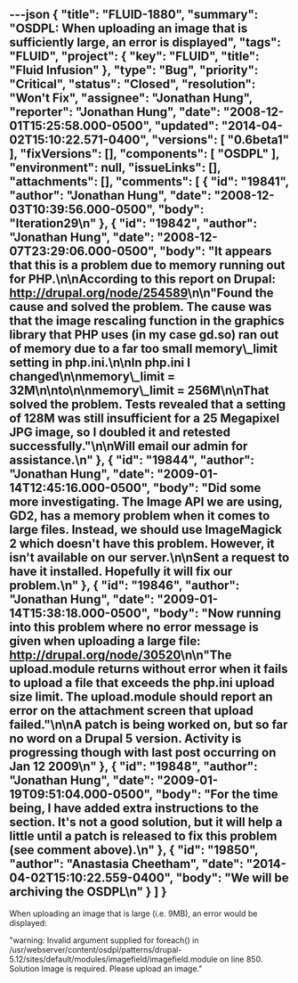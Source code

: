 ---json
{
  "title": "FLUID-1880",
  "summary": "OSDPL: When uploading an image that is sufficiently large, an error is displayed",
  "tags": "FLUID",
  "project": {
    "key": "FLUID",
    "title": "Fluid Infusion"
  },
  "type": "Bug",
  "priority": "Critical",
  "status": "Closed",
  "resolution": "Won't Fix",
  "assignee": "Jonathan Hung",
  "reporter": "Jonathan Hung",
  "date": "2008-12-01T15:25:58.000-0500",
  "updated": "2014-04-02T15:10:22.571-0400",
  "versions": [
    "0.6beta1"
  ],
  "fixVersions": [],
  "components": [
    "OSDPL"
  ],
  "environment": null,
  "issueLinks": [],
  "attachments": [],
  "comments": [
    {
      "id": "19841",
      "author": "Jonathan Hung",
      "date": "2008-12-03T10:39:56.000-0500",
      "body": "Iteration29\n"
    },
    {
      "id": "19842",
      "author": "Jonathan Hung",
      "date": "2008-12-07T23:29:06.000-0500",
      "body": "It appears that this is a problem due to memory running out for PHP.\n\nAccording to this report on Drupal: <http://drupal.org/node/254589>\n\n\"Found the cause and solved the problem. The cause was that the image rescaling function in the graphics library that PHP uses (in my case gd.so) ran out of memory due to a far too small memory\\_limit setting in php.ini.\n\nIn php.ini I changed\n\nmemory\\_limit = 32M\n\nto\n\nmemory\\_limit = 256M\n\nThat solved the problem. Tests revealed that a setting of 128M was still insufficient for a 25 Megapixel JPG image, so I doubled it and retested successfully.\"\n\nWill email our admin for assistance.\n"
    },
    {
      "id": "19844",
      "author": "Jonathan Hung",
      "date": "2009-01-14T12:45:16.000-0500",
      "body": "Did some more investigating. The Image API we are using, GD2, has a memory problem when it comes to large files. Instead, we should use ImageMagick 2 which doesn't have this problem. However, it isn't available on our server.\n\nSent a request to have it installed. Hopefully it will fix our problem.\n"
    },
    {
      "id": "19846",
      "author": "Jonathan Hung",
      "date": "2009-01-14T15:38:18.000-0500",
      "body": "Now running into this problem where no error message is given when uploading a large file: <http://drupal.org/node/30520>\n\n\"The upload.module returns without error when it fails to upload a file that exceeds the php.ini upload size limit. The upload.module should report an error on the attachment screen that upload failed.\"\n\nA patch is being worked on, but so far no word on a Drupal 5 version. Activity is progressing though with last post occurring on Jan 12 2009\n"
    },
    {
      "id": "19848",
      "author": "Jonathan Hung",
      "date": "2009-01-19T09:51:04.000-0500",
      "body": "For the time being, I have added extra instructions to the section. It's not a good solution, but it will help a little until a patch is released to fix this problem (see comment above).\n"
    },
    {
      "id": "19850",
      "author": "Anastasia Cheetham",
      "date": "2014-04-02T15:10:22.559-0400",
      "body": "We will be archiving the OSDPL\n"
    }
  ]
}
---
When uploading an image that is large (i.e. 9MB), an error would be displayed:

"warning: Invalid argument supplied for foreach() in /usr/webserver/content/osdpl/patterns/drupal-5.12/sites/default/modules/imagefield/imagefield.module on line 850.\
Solution Image is required. Please upload an image."&#x20;

        